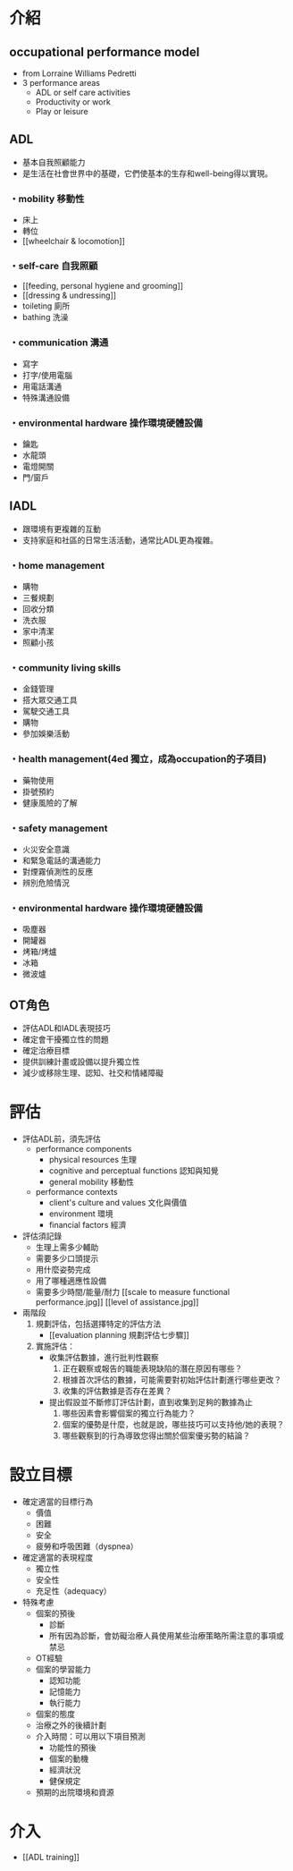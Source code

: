# 介紹
## occupational performance model
- from Lorraine Williams Pedretti
- 3 performance areas
	- ADL or self care activities 
	- Productivity or work
	- Play or leisure
## ADL
- 基本自我照顧能力
- 是生活在社會世界中的基礎，它們使基本的生存和well-being得以實現。
### ・mobility 移動性
- 床上
- 轉位
- [[wheelchair & locomotion]]
### ・self-care 自我照顧
- [[feeding, personal hygiene and grooming]]
- [[dressing & undressing]]
- toileting 廁所
- bathing 洗澡
### ・communication 溝通
- 寫字
- 打字/使用電腦
- 用電話溝通
- 特殊溝通設備
### ・environmental hardware 操作環境硬體設備
- 鑰匙
- 水龍頭
- 電燈開關
- 門/窗戶
## IADL
- 跟環境有更複雜的互動
- 支持家庭和社區的日常生活活動，通常比ADL更為複雜。
### ・home management
- 購物
- 三餐規劃
- 回收分類
- 洗衣服
- 家中清潔
- 照顧小孩
### ・community living skills
- 金錢管理
- 搭大眾交通工具
- 駕駛交通工具
- 購物
- 參加娛樂活動
### ・health management(4ed 獨立，成為occupation的子項目)
- 藥物使用
- 掛號預約
- 健康風險的了解
### ・safety management
- 火災安全意識
- 和緊急電話的溝通能力
- 對煙霧偵測性的反應
- 辨別危險情況
### ・environmental hardware 操作環境硬體設備
- 吸塵器
- 開罐器
- 烤箱/烤爐
- 冰箱
- 微波爐
## OT角色
- 評估ADL和IADL表現技巧
- 確定會干擾獨立性的問題
- 確定治療目標
- 提供訓練計畫或設備以提升獨立性
- 減少或移除生理、認知、社交和情緒障礙
# 評估
- 評估ADL前，須先評估 
	- performance components 
		- physical resources 生理
		- cognitive and perceptual functions 認知與知覺
		- general mobility 移動性
	- performance contexts
		- client's culture and values 文化與價值
		- environment 環境
		- financial factors 經濟
- 評估須記錄
	- 生理上需多少輔助
	- 需要多少口頭提示
	- 用什麼姿勢完成
	- 用了哪種適應性設備
	- 需要多少時間/能量/耐力
		[[scale to measure functional performance.jpg]]
		[[level of assistance.jpg]]
- 兩階段
	1. 規劃評估，包括選擇特定的評估方法
		- [[evaluation planning 規劃評估七步驟]] 
	2. 實施評估：
		- 收集評估數據，進行批判性觀察
			1. 正在觀察或報告的職能表現缺陷的潛在原因有哪些？
			2. 根據首次評估的數據，可能需要對初始評估計劃進行哪些更改？
			3. 收集的評估數據是否存在差異？
		- 提出假設並不斷修訂評估計劃，直到收集到足夠的數據為止
			1. 哪些因素會影響個案的獨立行為能力？
			2. 個案的優勢是什麼，也就是說，哪些技巧可以支持他/她的表現？
			3. 哪些觀察到的行為導致您得出關於個案優劣勢的結論？
# 設立目標
- 確定適當的目標行為
	- 價值
	- 困難
	- 安全
	- 疲勞和呼吸困難（dyspnea）
- 確定適當的表現程度
	- 獨立性
	- 安全性
	- 充足性（adequacy）
- 特殊考慮
	- 個案的預後
		- 診斷
		- 所有因為診斷，會妨礙治療人員使用某些治療策略所需注意的事項或禁忌
	- OT經驗
	- 個案的學習能力
		- 認知功能
		- 記憶能力
		- 執行能力
	- 個案的態度 
	- 治療之外的後續計劃
	- 介入時間：可以用以下項目預測
		- 功能性的預後
		- 個案的動機
		- 經濟狀況
		- 健保規定
	- 預期的出院環境和資源
# 介入
- [[ADL training]]
